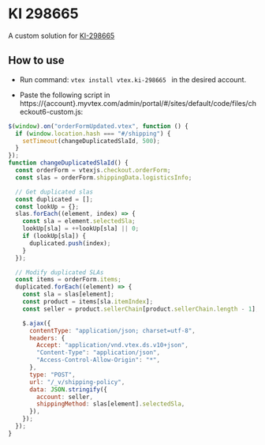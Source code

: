 

# KI 298665

A custom solution for [KI-298665](https://projects-northlatam.atlassian.net/browse/LRP-217)

## How to use
- Run command: `vtex install vtex.ki-298665 ` in the desired account.

- Paste the following script in https://{account}.myvtex.com/admin/portal/#/sites/default/code/files/checkout6-custom.js:
```javascript
$(window).on("orderFormUpdated.vtex", function () {
  if (window.location.hash === "#/shipping") {
    setTimeout(changeDuplicatedSlaId, 500);
  }
});
function changeDuplicatedSlaId() {
  const orderForm = vtexjs.checkout.orderForm;
  const slas = orderForm.shippingData.logisticsInfo;

  // Get duplicated slas
  const duplicated = [];
  const lookUp = {};
  slas.forEach((element, index) => {
    const sla = element.selectedSla;
    lookUp[sla] = ++lookUp[sla] || 0;
    if (lookUp[sla]) {
      duplicated.push(index);
    }
  });

  // Modify duplicated SLAs
  const items = orderForm.items;
  duplicated.forEach((element) => {
    const sla = slas[element];
    const product = items[sla.itemIndex];
    const seller = product.sellerChain[product.sellerChain.length - 1];

    $.ajax({
      contentType: "application/json; charset=utf-8",
      headers: {
        Accept: "application/vnd.vtex.ds.v10+json",
        "Content-Type": "application/json",
        "Access-Control-Allow-Origin": "*",
      },
      type: "POST",
      url: "/_v/shipping-policy",
      data: JSON.stringify({
        account: seller,
        shippingMethod: slas[element].selectedSla,
      }),
    });
  });
}
```